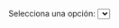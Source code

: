 <!DOCTYPE html>
<html lang="en">
<head>
  <meta charset="UTF-8">
  <meta name="viewport" content="width=device-width, initial-scale=1.0">
  <title>Tabla desde Google Sheets</title>
</head>
<body>

  <label for="opciones">Selecciona una opción:</label>
  <select id="opciones"></select>

  <table id="miTabla"></table>

  <script>
 function getDataJSONP(callback) {
  var sheet = SpreadsheetApp.getActiveSpreadsheet().getSheetByName('Ingredientes_Public');
  var data = sheet.getRange('A:E').getValues(); // Obtener datos de las columnas A a E
  var jsonData = JSON.stringify(data);

  // Retorna el resultado como una llamada a la función de retorno (callback)
  return ContentService.createTextOutput(callback + "(" + jsonData + ");")
      .setMimeType(ContentService.MimeType.JAVASCRIPT);
}
    function init() {
      // Reemplaza 'CLAVE_DE_TU_HOJA' con la clave real de tu hoja de cálculo
      var public_spreadsheet_url = 'https://script.google.com/macros/s/AKfycbxowfxTyD3W_uUm_wKtlPrmI0x0kGcJo_ebRRibo1TAiSKiqTjTEBonLVkNplLX7SQ4/exec?callback=nombreDeTuFuncion';

      // Genera una función de retorno única
      var callbackName = 'jsonpCallback' + new Date().getTime();
      window[callbackName] = function(data) {
        mostrarDatos(data);
        delete window[callbackName]; // Limpia la función de retorno después de usarla
      };

      // Agrega el script al DOM para realizar la solicitud JSONP
      var script = document.createElement('script');
      script.src = public_spreadsheet_url + '?callback=' + callbackName;
      document.head.appendChild(script);
    }

    function mostrarDatos(data) {
      // 'data' contiene tus datos de hoja de cálculo
      console.log(data);

      // Ahora puedes manipular los datos como desees, por ejemplo, construir una tabla HTML
      var table = document.getElementById('miTabla');
      data.forEach(function (item) {
        var row = table.insertRow();
        var cell1 = row.insertCell(0);
        var cell2 = row.insertCell(1);
        cell1.innerText = item.Nombre;
        cell2.innerText = item.Precio;
        // Agrega más celdas según tus columnas
      });

      // Rellenar el desplegable con las opciones de la lista
      var dropdown = document.getElementById('opciones');
      data.forEach(function (item) {
        var option = document.createElement('option');
        option.value = item.Nombre;
        option.innerText = item.Nombre;
        dropdown.appendChild(option);
      });
    }

    window.onload = function () {
      init();
    };
  </script>

</body>
</html>

